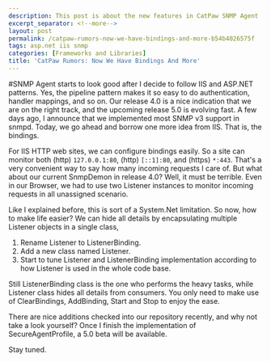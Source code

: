 ```yaml
---
description: This post is about the new features in CatPaw SNMP Agent
excerpt_separator: <!--more-->
layout: post
permalink: /catpaw-rumors-now-we-have-bindings-and-more-b54b4026575f
tags: asp.net iis snmp
categories: [Frameworks and Libraries]
title: 'CatPaw Rumors: Now We Have Bindings And More'
---
```

#SNMP Agent starts to look good after I decide to follow IIS and ASP.NET patterns. Yes, the pipeline pattern makes it so easy to do authentication, handler mappings, and so on. Our release 4.0 is a nice indication that we are on the right track, and the upcoming release 5.0 is evolving fast. A few days ago, I announce that we implemented most SNMP v3 support in snmpd. Today, we go ahead and borrow one more idea from IIS. That is, the bindings.
<!--more-->

For IIS HTTP web sites, we can configure bindings easily. So a site can monitor both (http) `127.0.0.1:80`, (http) `[::1]:80`, and (https) `*:443`. That's a very convenient way to say how many incoming requests I care of. But what about our current SnmpDemon in release 4.0? Well, it must be terrible. Even in our Browser, we had to use two Listener instances to monitor incoming requests in all unassigned scenario.

Like I explained before, this is sort of a System.Net limitation. So now, how to make life easier? We can hide all details by encapsulating multiple Listener objects in a single class,

1. Rename Listener to ListenerBinding.
1. Add a new class named Listener.
1. Start to tune Listener and ListenerBinding implementation according to how Listener is used in the whole code base.

Still ListenerBinding class is the one who performs the heavy tasks, while Listener class hides all details from consumers. You only need to make use of ClearBindings, AddBinding, Start and Stop to enjoy the ease.

There are nice additions checked into our repository recently, and why not take a look yourself? Once I finish the implementation of SecureAgentProfile, a 5.0 beta will be available.

Stay tuned.
